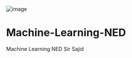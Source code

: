 ![image](https://www.ntiva.com/hs-fs/hubfs/Machine%20learning%20(1).png?width=1200&height=627&name=Machine%20learning%20(1).png)



# Machine-Learning-NED
Machine Learning NED Sir Sajid
